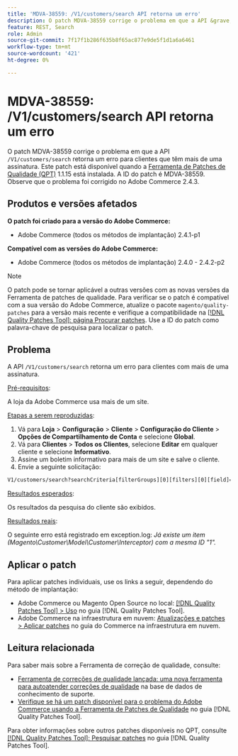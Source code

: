 ```yaml
---
title: 'MDVA-38559: /V1/customers/search API retorna um erro'
description: O patch MDVA-38559 corrige o problema em que a API &grave;/V1/customers/search&grave; retorna um erro para clientes que têm mais de uma assinatura. Este patch está disponível quando a [Ferramenta de correções de qualidade (QPT)](https://experienceleague.adobe.com/en/docs/commerce-knowledge-base/kb/announcements/commerce-announcements/magento-quality-patches-released-new-tool-to-self-serve-quality-patches) 1.1.15 está instalada. A ID do patch é MDVA-38559. Observe que o problema foi corrigido no Adobe Commerce 2.4.3.
feature: REST, Search
role: Admin
source-git-commit: 7f17f1b286f635b8f65ac877e9de5f1d1a6a6461
workflow-type: tm+mt
source-wordcount: '421'
ht-degree: 0%

---
```


# MDVA-38559: /V1/customers/search API retorna um erro

O patch MDVA-38559 corrige o problema em que a API `/V1/customers/search` retorna um erro para clientes que têm mais de uma assinatura. Este patch está disponível quando a [Ferramenta de Patches de Qualidade (QPT)](https://experienceleague.adobe.com/en/docs/commerce-knowledge-base/kb/announcements/commerce-announcements/magento-quality-patches-released-new-tool-to-self-serve-quality-patches) 1.1.15 está instalada. A ID do patch é MDVA-38559. Observe que o problema foi corrigido no Adobe Commerce 2.4.3.

## Produtos e versões afetados

**O patch foi criado para a versão do Adobe Commerce:**

* Adobe Commerce (todos os métodos de implantação) 2.4.1-p1

**Compatível com as versões do Adobe Commerce:**

* Adobe Commerce (todos os métodos de implantação) 2.4.0 - 2.4.2-p2

>[!NOTE]
>
>O patch pode se tornar aplicável a outras versões com as novas versões da Ferramenta de patches de qualidade. Para verificar se o patch é compatível com a sua versão do Adobe Commerce, atualize o pacote `magento/quality-patches` para a versão mais recente e verifique a compatibilidade na [[!DNL Quality Patches Tool]: página Procurar patches](https://experienceleague.adobe.com/en/docs/commerce-knowledge-base/kb/announcements/commerce-announcements/magento-quality-patches-released-new-tool-to-self-serve-quality-patches). Use a ID do patch como palavra-chave de pesquisa para localizar o patch.

## Problema

A API `/V1/customers/search` retorna um erro para clientes com mais de uma assinatura.

<u>Pré-requisitos</u>:

A loja da Adobe Commerce usa mais de um site.

<u>Etapas a serem reproduzidas</u>:

1. Vá para **Loja** > **Configuração** > **Cliente** > **Configuração do Cliente** > **Opções de Compartilhamento de Conta** e selecione **Global**.
1. Vá para **Clientes** > **Todos os Clientes**, selecione **Editar** em qualquer cliente e selecione **Informativo**.
1. Assine um boletim informativo para mais de um site e salve o cliente.
1. Envie a seguinte solicitação:

```REST API
V1/customers/search?searchCriteria[filterGroups][0][filters][0][field]=email&searchCriteria[filterGroups][0][filters][0][value]=test@example.com&searchCriteria[filterGroups][0][filters][0][conditionType]=eq
```

<u>Resultados esperados</u>:

Os resultados da pesquisa do cliente são exibidos.

<u>Resultados reais</u>:

O seguinte erro está registrado em exception.log: *Já existe um item (Magento\Customer\Model\Customer\Interceptor) com a mesma ID &quot;1&quot;.*

## Aplicar o patch

Para aplicar patches individuais, use os links a seguir, dependendo do método de implantação:

* Adobe Commerce ou Magento Open Source no local: [[!DNL Quality Patches Tool] > Uso](/help/tools/quality-patches-tool/usage.md) no guia [!DNL Quality Patches Tool].
* Adobe Commerce na infraestrutura em nuvem: [Atualizações e patches > Aplicar patches](https://experienceleague.adobe.com/docs/commerce-cloud-service/user-guide/develop/upgrade/apply-patches.html) no guia do Commerce na infraestrutura em nuvem.

## Leitura relacionada

Para saber mais sobre a Ferramenta de correção de qualidade, consulte:

* [Ferramenta de correções de qualidade lançada: uma nova ferramenta para autoatender correções de qualidade](https://experienceleague.adobe.com/en/docs/commerce-knowledge-base/kb/announcements/commerce-announcements/magento-quality-patches-released-new-tool-to-self-serve-quality-patches) na base de dados de conhecimento de suporte.
* [Verifique se há um patch disponível para o problema do Adobe Commerce usando a Ferramenta de Patches de Qualidade](/help/tools/quality-patches-tool/patches-available-in-qpt/check-patch-for-magento-issue-with-magento-quality-patches.md) no guia [!DNL Quality Patches Tool].

Para obter informações sobre outros patches disponíveis no QPT, consulte [[!DNL Quality Patches Tool]: Pesquisar patches](https://experienceleague.adobe.com/tools/commerce-quality-patches/index.html) no guia [!DNL Quality Patches Tool].
